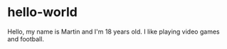 # hello-world

Hello, my name is Martin and I'm 18 years old.
I like playing video games and football.

